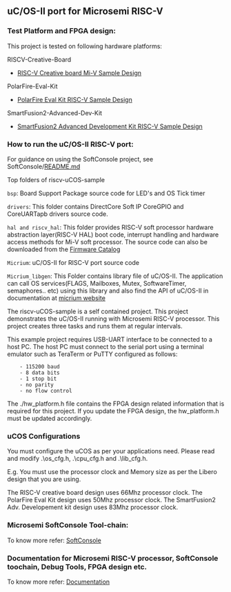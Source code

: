 ## uC/OS-II port for Microsemi RISC-V

### Test Platform and FPGA design:
This project is tested on following hardware platforms:

RISCV-Creative-Board
- [RISC-V Creative board Mi-V Sample Design](https://github.com/RISCV-on-Microsemi-FPGA/RISC-V-Creative-Board/tree/master/Programming_The_Target_Device/PROC_SUBSYSTEM_MIV_RV32IMA_BaseDesign)

PolarFire-Eval-Kit
- [PolarFire Eval Kit RISC-V Sample Design](https://github.com/RISCV-on-Microsemi-FPGA/PolarFire-Eval-Kit/tree/master/Programming_The_Target_Device/PF_MIV_RV32IMA_L1_AHB_BaseDesign)

SmartFusion2-Advanced-Dev-Kit
- [SmartFusion2 Advanced Development Kit RISC-V Sample Design](https://github.com/RISCV-on-Microsemi-FPGA/SmartFusion2-Advanced-Dev-Kit/tree/master/Programming_The_Target_Device/PROC_SUBSYSTEM_MIV_RV32IMA_BaseDesign)


### How to run the uC/OS-II RISC-V port:
For guidance on using the SoftConsole project, see SoftConsole/[README.md](https://github.com/RISCV-on-Microsemi-FPGA/SoftConsole/blob/master/README.md)

Top folders of riscv-uCOS-sample

`bsp`: Board Support Package source code for LED's and OS Tick timer

`drivers`: This folder contains DirectCore Soft IP CoreGPIO and CoreUARTapb drivers source code.

`hal and riscv_hal`: This folder provides RISC-V soft processor hardware abstraction layer(RISC-V HAL) boot code, interrupt handling and hardware access methods for Mi-V soft processor. The source code can also be downloaded from the [Firmware Catalog](https://github.com/RISCV-on-Microsemi-FPGA/Solutions/tree/master/Mi-V-Firmware)

`Micrium`: uC/OS-II for RISC-V port source code
    
`Micrium_libgen`: This Folder contains library file of uC/OS-II. The application can call OS services(FLAGS, Mailboxes, Mutex, SoftwareTimer, semaphores.. etc) using this library and also find the API of uC/OS-II in documentation at [micrium website](https://doc.micrium.com/pages/viewpage.action?pageId=16879190)    


The riscv-uCOS-sample is a self contained project. This project demonstrates 
the uC/OS-II running with Microsemi RISC-V processor. This project creates  three 
tasks and runs them at regular intervals.
    
This example project requires USB-UART interface to be connected to a host PC. 
The host PC must connect to the serial port using a terminal emulator such as 
TeraTerm or PuTTY configured as follows:
    
        - 115200 baud
        - 8 data bits
        - 1 stop bit
        - no parity
        - no flow control
    
The ./hw_platform.h file contains the FPGA design related information that is required 
for this project. If you update the FPGA design, the hw_platform.h must be updated 
accordingly.
    
### uCOS Configurations
You must configure the uCOS as per your applications need. Please read and modify .\os_cfg.h,
.\cpu_cfg.h and .\lib_cfg.h.

E.g. You must use the processor clock and Memory size as per the Libero design that 
you are using.

The RISC-V creative board design uses 66Mhz processor clock. The PolarFire Eval Kit design uses 50Mhz processor clock. The SmartFusion2 Adv. Developement kit design uses 83Mhz processor clock.
   
### Microsemi SoftConsole Tool-chain:
To know more refer: [SoftConsole](https://github.com/RISCV-on-Microsemi-FPGA/SoftConsole)

### Documentation for Microsemi RISC-V processor, SoftConsole toochain, Debug Tools, FPGA design etc.
To know more refer: [Documentation](https://github.com/RISCV-on-Microsemi-FPGA/Documentation)
    
